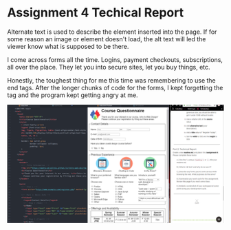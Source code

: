 # Assignment 4 Techical Report

Alternate text is used to describe the element inserted into the page. If for some reason an image or element doesn't load, the alt text will led the viewer know what is supposed to be there.

I come across forms all the time. Logins, payment checkouts, subscriptions, all over the place. They let you into secure sites, let you buy things, etc.

Honestly, the toughest thing for me this time was remembering to use the end tags. After the longer chunks of code for the forms, I kept forgetting the tag and the program kept getting angry at me.

![My Screenshot](./images/Screenshot_3.png)
